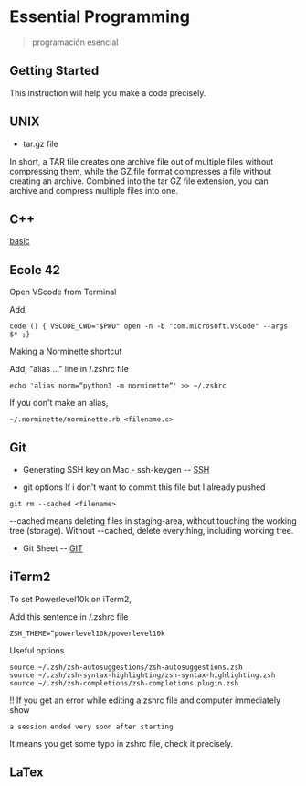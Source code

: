 # Essential Programming
> programación esencial

## Getting Started

This instruction will help you make a code precisely.

## UNIX

* tar.gz file

In short, a TAR file creates one archive file out of multiple files without compressing them, while the GZ file format compresses a file without creating an archive. Combined into the tar GZ file extension, you can archive and compress multiple files into one.

## C++
[basic](https://www.cprogramming.com/tutorial/c++-tutorial.html)



## Ecole 42

Open VScode from Terminal

Add,
```
code () { VSCODE_CWD="$PWD" open -n -b "com.microsoft.VSCode" --args $* ;}
```
Making a Norminette shortcut

Add, "alias ..." line in /.zshrc file
```
echo 'alias norm=“python3 -m norminette“' >> ~/.zshrc
```
If you don't make an alias,
```
~/.norminette/norminette.rb <filename.c>
```






## Git

* Generating SSH key on Mac - ssh-keygen
-- [SSH](https://man7.org/linux/man-pages/man1/ssh-keygen.1.html)

* git options
If i don't want to commit this file but I already pushed
```
git rm --cached <filename>
```
--cached means deleting files in staging-area, without touching the working tree (storage).
Without --cached, delete everything, including working tree.

* Git Sheet -- [GIT](https://www.javatpoint.com/git-cheat-sheet)


## iTerm2

To set Powerlevel10k on iTerm2,

Add this sentence in /.zshrc file
```
ZSH_THEME=“powerlevel10k/powerlevel10k
```

Useful options
```
source ~/.zsh/zsh-autosuggestions/zsh-autosuggestions.zsh
source ~/.zsh/zsh-syntax-highlighting/zsh-syntax-highlighting.zsh
source ~/.zsh/zsh-completions/zsh-completions.plugin.zsh
```

!! If you get an error while editing a zshrc file and computer immediately show
```
a session ended very soon after starting
```
It means you get some typo in zshrc file, check it precisely.

## LaTex



